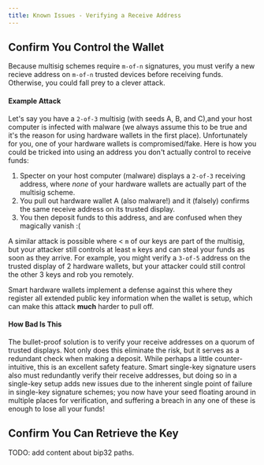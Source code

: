 ```yaml
---
title: Known Issues - Verifying a Receive Address
---
```


## Confirm You Control the Wallet
Because multisig schemes require `m-of-n` signatures, you must verify a new recieve address on `m-of-n` trusted devices before receiving funds.
Otherwise, you could fall prey to a clever attack.

#### Example Attack

Let's say you have a `2-of-3` multisig (with seeds A, B, and C),and your host computer is infected with malware (we always assume this to be true and it's the reason for using hardware wallets in the first place).
Unfortunately for you, one of your hardware wallets is compromised/fake.
Here is how you could be tricked into using an address you don't actually control to receive funds:
1. Specter on your host computer (malware) displays a `2-of-3` receiving address, where *none* of your hardware wallets are actually part of the multisig scheme.
2. You pull out hardware wallet A (also malware!) and it (falsely) confirms the same receive address on its trusted display.
3. You then deposit funds to this address, and are confused when they magically vanish :(

A similar attack is possible where < `m` of our keys are part of the multisig, but your attacker still controls at least `m` keys and can steal your funds as soon as they arrive.
For example, you might verify a `3-of-5` address on the trusted display of 2 hardware wallets, but your attacker could still control the other 3 keys and rob you remotely.

Smart hardware wallets implement a defense against this where they register all extended public key information when the wallet is setup, which can make this attack **much** harder to pull off.

#### How Bad Is This

The bullet-proof solution is to verify your receive addresses on a quorum of trusted displays.
Not only does this eliminate the risk, but it serves as a redundant check when making a deposit.
While perhaps a little counter-intuitive, this is an excellent safety feature.
Smart single-key signature users also must redundantly verify their receive addresses, but doing so in a single-key setup adds new issues due to the inherent single point of failure in single-key signature schemes;
you now have your seed floating around in multiple places for verification, and suffering a breach in any one of these is enough to lose all your funds!

## Confirm You Can Retrieve the Key

TODO: add content about bip32 paths.
